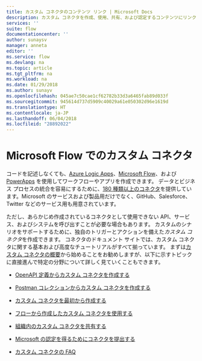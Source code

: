 ```yaml
---
title: カスタム コネクタのコンテンツ リンク | Microsoft Docs
description: カスタム コネクタを作成、使用、共有、および認定するコンテンツにリンクします。
services: ''
suite: flow
documentationcenter: ''
author: sunaysv
manager: anneta
editor: ''
ms.service: flow
ms.devlang: na
ms.topic: article
ms.tgt_pltfrm: na
ms.workload: na
ms.date: 01/29/2018
ms.author: sunayv
ms.openlocfilehash: 045ae7c50cae1cf62782b33d3a6465fab89d033f
ms.sourcegitcommit: 945614d737d5909c40029a61e050302d96e1619d
ms.translationtype: HT
ms.contentlocale: ja-JP
ms.lasthandoff: 06/04/2018
ms.locfileid: "28892022"
---
```

# <a name="custom-connectors-in-microsoft-flow"></a>Microsoft Flow でのカスタム コネクタ

コードを記述しなくても、[Azure Logic Apps](https://azure.microsoft.com/services/logic-apps)、[Microsoft Flow](https://flow.microsoft.com)、および [PowerApps](https://powerapps.microsoft.com) を使用してワークフローやアプリを作成できます。 データとビジネス プロセスの統合を容易にするために、[180 種類以上のコネクタ](https://docs.microsoft.com/connectors/)を提供しています。Microsoft のサービスおよび製品用だけでなく、GitHub、Salesforce、Twitter などのサービス用も用意されています。 

ただし、あらかじめ作成されているコネクタとして使用できない API、サービス、およびシステムを呼び出すことが必要な場合もあります。 カスタムのシナリオをサポートするために、独自のトリガーとアクションを備えた*カスタム コネクタ*を作成できます。 コネクタのドキュメント サイトでは、カスタム コネクタに関する基本および高度なチュートリアルがすべて揃っています。 まずは[カスタム コネクタの概要](https://docs.microsoft.com/connectors/custom-connectors/)から始めることをお勧めしますが、以下に示すトピックに直接進んで特定の分野について詳しく見ていくこともできます。

* [OpenAPI 定義からカスタム コネクタを作成する](https://docs.microsoft.com/connectors/custom-connectors/define-openapi-definition)

* [Postman コレクションからカスタム コネクタを作成する](https://docs.microsoft.com/connectors/custom-connectors/define-postman-collection)

* [カスタム コネクタを最初から作成する](https://docs.microsoft.com/connectors/custom-connectors/define-blank)

* [フローから作成したカスタム コネクタを使用する](https://docs.microsoft.com/connectors/custom-connectors/use-custom-connector-flow)

* [組織内のカスタム コネクタを共有する](https://docs.microsoft.com/connectors/custom-connectors/share)

* [Microsoft の認定を得るためにコネクタを提出する](https://docs.microsoft.com/connectors/custom-connectors/submit-certification)

* [カスタム コネクタの FAQ](https://docs.microsoft.com/connectors/custom-connectors/faq)